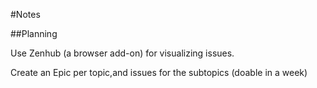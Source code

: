 #Notes

##Planning

Use Zenhub (a browser add-on) for visualizing issues.

Create an Epic per topic,and issues for the subtopics (doable in a week)







